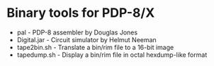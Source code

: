 # Binary tools for PDP-8/X

- pal - PDP-8 assembler by Douglas Jones
- Digital.jar - Circuit simulator by Helmut Neeman
- tape2bin.sh - Translate a bin/rim file to a 16-bit image
- tapedump.sh - Display a bin/rim file in octal hexdump-like format 

